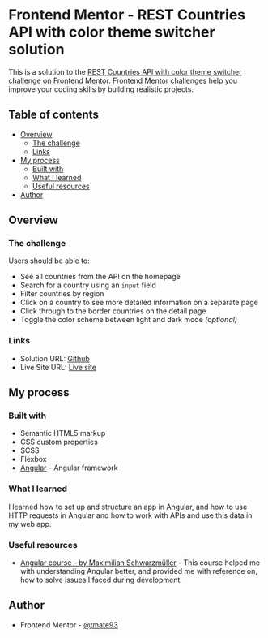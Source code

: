 # Frontend Mentor - REST Countries API with color theme switcher solution

This is a solution to the [REST Countries API with color theme switcher challenge on Frontend Mentor](https://www.frontendmentor.io/challenges/rest-countries-api-with-color-theme-switcher-5cacc469fec04111f7b848ca). Frontend Mentor challenges help you improve your coding skills by building realistic projects. 

## Table of contents

- [Overview](#overview)
  - [The challenge](#the-challenge)
  - [Links](#links)
- [My process](#my-process)
  - [Built with](#built-with)
  - [What I learned](#what-i-learned)
  - [Useful resources](#useful-resources)
- [Author](#author)

## Overview

### The challenge

Users should be able to:

- See all countries from the API on the homepage
- Search for a country using an `input` field
- Filter countries by region
- Click on a country to see more detailed information on a separate page
- Click through to the border countries on the detail page
- Toggle the color scheme between light and dark mode *(optional)*

### Links

- Solution URL: [Github](https://github.com/tmate93/frontend-mentor-countries)
- Live Site URL: [Live site](https://preview.tranta.hu/mate/rest-countries)

## My process

### Built with

- Semantic HTML5 markup
- CSS custom properties
- SCSS
- Flexbox
- [Angular](https://angular.io/) - Angular framework

### What I learned

I learned how to set up and structure an app in Angular, and how to use HTTP requests in Angular and how to work with APIs and use this data in my web app.

### Useful resources

- [Angular course - by Maximilian Schwarzmüller](https://www.udemy.com/course/the-complete-guide-to-angular-2/) - This course helped me with understanding Angular better, and provided me with reference on, how to solve issues I faced during development.

## Author

- Frontend Mentor - [@tmate93](https://www.frontendmentor.io/profile/tmate93)

